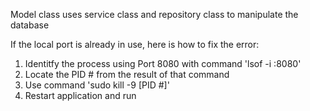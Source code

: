 Model class uses service class and repository class to manipulate the database

If the local port is already in use, here is how to fix the error:
1. Identitfy the process using Port 8080 with command 'lsof -i :8080'
2. Locate the PID # from the result of that command
3. Use command 'sudo kill -9 [PID #]'
4. Restart application and run
